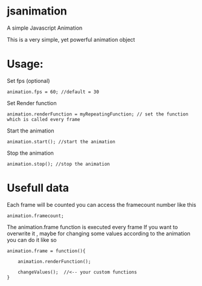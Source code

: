 # jsanimation
A simple Javascript Animation

This is a very simple, yet powerful animation object

# Usage:

Set fps (optional)
```
animation.fps = 60; //default = 30 
```
Set Render function 
```
animation.renderFunction = myRepeatingFunction; // set the function which is called every frame
```
Start the animation

```
animation.start(); //start the animation
```

Stop the animation
```
animation.stop(); //stop the animation
```

# Usefull data 

Each frame will be counted you can access the framecount number like this
```
animation.framecount;
```
The animation.frame function is executed every frame
If you want to overwrite it , maybe for changing some values according to the animation you can do it like so 
```
animation.frame = function(){

    animation.renderFunction();

    changeValues();  //<-- your custom functions 
}
```

